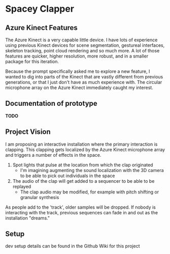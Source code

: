# Spacey Clapper

## Azure Kinect Features

The Azure Kinect is a very capable little device. I have lots of experience using previous Kinect devices for scene segmentation, gestureal interfaces, skeleton tracking, point cloud rendering and so much more. A lot of those features are quicker, higher resolution, more robust, and in a smaller package for this iteration. 

Because the prompt specifically asked me to explore a new feature, I wanted to dig into parts of the Kinect that are vastly different from previous generations, or that I just don't have as much experience with. The circular microphone array on the Azure Kinect immediately caught my interest.

## Documentation of prototype

__TODO__

## Project Vision

I am proposing an interactive installation where the primary interaction is clapping. This clapping gets localized by the Azure Kinect microphone array and triggers a number of effects in the space.

1. Spot lights that pulse at the location from which the clap originated
   * I'm imagining augmenting the sound localization with the 3D camera to be able to pick out individuals in the space
2. The audio of the clap will get added to a sequencer to be able to be replayed
   * The clap audio may be modified, for example with pitch shifting or granular synthesis

As people add to the 'track', older samples will be dropped. If nobody is interacting with the track, previous sequences can fade in and out as the installation "dreams."

## Setup

dev setup details can be found in the Github Wiki for this project
